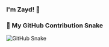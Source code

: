 ### I'm Zayd! 🦾  



### 🐍 My GitHub Contribution Snake
![GitHub Snake](https://github.com/YOUR_USERNAME/YOUR_USERNAME/blob/output/github-contribution-grid-snake.svg)


